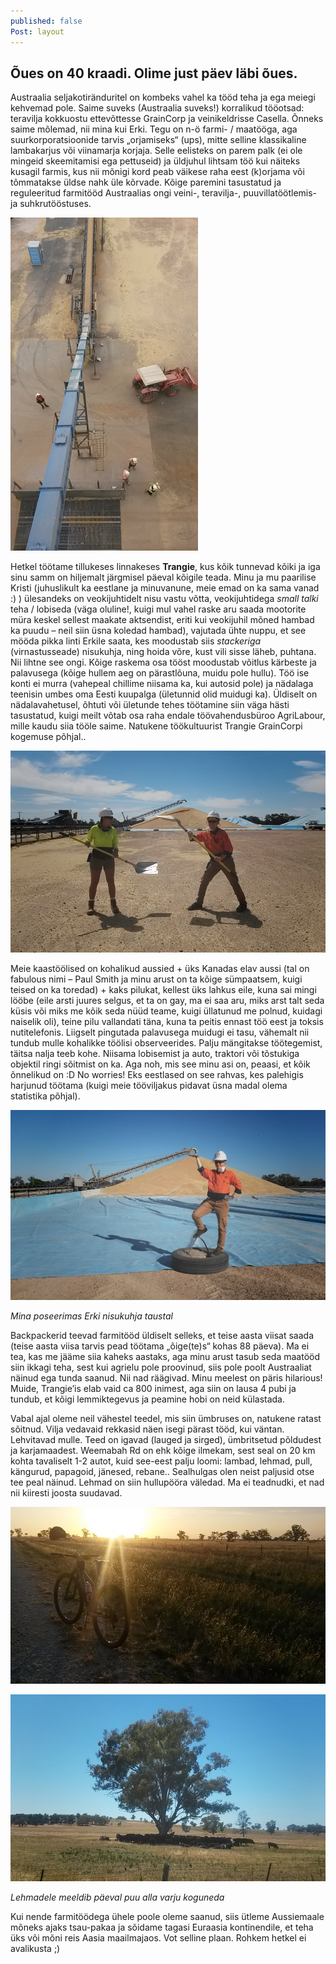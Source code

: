 ```yaml
---
published: false
Post: layout
---
```

## Õues on 40 kraadi. Olime just päev läbi õues.

Austraalia seljakotiränduritel on kombeks vahel ka tööd teha ja ega meiegi kehvemad pole. Saime  suveks (Austraalia suveks!) korralikud tööotsad: teravilja kokkuostu ettevõttesse GrainCorp ja veinikeldrisse Casella. Õnneks saime mõlemad, nii mina kui Erki. Tegu on n-ö farmi- / maatööga, aga suurkorporatsioonide tarvis „orjamiseks“ (ups), mitte selline klassikaline lambakarjus või viinamarja korjaja. Selle eelisteks on parem palk (ei ole mingeid skeemitamisi ega pettuseid) ja üldjuhul lihtsam töö kui näiteks kusagil farmis, kus nii mõnigi kord peab väikese raha eest (k)orjama või tõmmatakse üldse nahk üle kõrvade. Kõige paremini tasustatud ja reguleeritud farmitööd Austraalias ongi veini-, teravilja-, puuvillatöötlemis- ja suhkrutööstuses.   

![GrainCorp Trangie](/images/too2.jpg "GrainCorp Trangie")

Hetkel töötame tillukeses linnakeses **Trangie**, kus kõik tunnevad kõiki ja iga sinu samm on hiljemalt järgmisel päeval kõigile teada. Minu ja mu paarilise Kristi (juhuslikult ka eestlane ja minuvanune, meie emad on ka sama vanad :) ) ülesandeks on veokijuhtidelt nisu vastu võtta, veokijuhtidega _small talki_ teha / lobiseda (väga oluline!, kuigi mul vahel raske aru saada mootorite müra keskel sellest maakate aktsendist, eriti kui veokijuhil mõned hambad ka puudu – neil siin üsna koledad hambad), vajutada ühte nuppu, et see mööda pikka linti Erkile saata, kes moodustab siis _stackeriga_ (virnastusseade) nisukuhja, ning hoida võre, kust vili sisse läheb, puhtana. Nii lihtne see ongi. Kõige raskema osa tööst moodustab  võitlus kärbeste ja palavusega (kõige hullem aeg on pärastlõuna, muidu pole hullu). Töö ise konti ei murra (vahepeal chillime niisama ka, kui autosid pole) ja nädalaga teenisin umbes oma Eesti kuupalga (ületunnid olid muidugi ka). Üldiselt on nädalavahetusel, õhtuti või ületunde tehes töötamine siin väga hästi tasustatud, kuigi meilt võtab osa raha endale töövahendusbüroo AgriLabour, mille kaudu siia tööle saime. 
Natukene töökultuurist Trangie GrainCorpi kogemuse põhjal.. 

![Tugevad eesti maanaised](/images/kirke_kristi.jpg "Tugevad eesti maanaised")

Meie kaastöölised on kohalikud aussied + üks Kanadas elav aussi (tal on fabulous nimi – Paul Smith ja minu arust on ta kõige sümpaatsem, kuigi teised on ka toredad) + kaks pilukat, kellest üks lahkus eile, kuna sai mingi lööbe (eile arsti juures selgus, et ta on gay, ma ei saa aru, miks arst talt seda küsis või miks me kõik seda nüüd teame, kuigi üllatunud me polnud, kuidagi naiselik oli), teine pilu vallandati täna, kuna ta peitis ennast töö eest ja toksis nutitelefonis. Liigselt pingutada palavusega muidugi ei tasu, vähemalt nii tundub mulle kohalikke töölisi observeerides. Palju mängitakse töötegemist, täitsa nalja teeb kohe. Niisama lobisemist ja auto, traktori või tõstukiga objektil ringi sõitmist on ka. Aga noh, mis see minu asi on, peaasi, et kõik õnnelikud on :D No worries! Eks eestlased on see rahvas, kes palehigis harjunud töötama (kuigi meie tööviljakus pidavat üsna madal olema statistika põhjal).

![GrainCorp slave](/images/too1.jpg "GrainCorp slave")

_Mina poseerimas Erki nisukuhja taustal_

Backpackerid teevad farmitööd üldiselt selleks, et teise aasta viisat saada (teise aasta viisa tarvis pead töötama „õige(te)s“ kohas 88 päeva). Ma ei tea, kas me jääme siia kaheks aastaks, aga minu arust tasub seda maatööd siin ikkagi teha, sest kui agrielu pole proovinud, siis pole poolt Austraaliat näinud ega tunda saanud. Nii nad räägivad. Minu meelest on päris hilarious! Muide, Trangie’is elab vaid ca 800 inimest, aga siin on lausa 4 pubi ja tundub, et kõigi lemmiktegevus ja peamine hobi on neid külastada. 

Vabal ajal oleme neil vähestel teedel, mis siin ümbruses on, natukene ratast sõitnud. Vilja vedavaid rekkasid näen isegi pärast tööd, kui väntan. Lehvitavad mulle. Teed on igavad (lauged ja sirged), ümbritsetud põldudest ja karjamaadest. Weemabah Rd on ehk kõige ilmekam, sest seal on 20 km kohta tavaliselt 1-2 autot, kuid see-eest palju loomi: lambad, lehmad, pull, kängurud, papagoid, jänesed, rebane.. Sealhulgas olen neist paljusid otse tee peal näinud. Lehmad on siin hullupööra väledad. Ma ei teadnudki, et nad nii kiiresti joosta suudavad. 

![Jalgratta suveõhtud](/images/trangie_cycle.jpg "Jalgratta suveõhtud")

![Lehmad puu all Dubbos](/images/lehmad.jpg "Lehmad puu all Dubbos")

_Lehmadele meeldib päeval puu alla varju koguneda_

Kui nende farmitöödega ühele poole oleme saanud, siis ütleme Aussiemaale mõneks ajaks tsau-pakaa ja sõidame tagasi Euraasia kontinendile, et teha üks või mõni reis Aasia maailmajaos. Vot selline plaan. Rohkem hetkel ei avalikusta ;)
